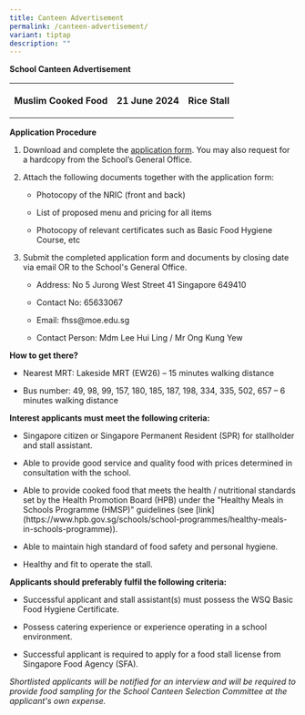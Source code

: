 ```yaml
---
title: Canteen Advertisement
permalink: /canteen-advertisement/
variant: tiptap
description: ""
---
```

<p><strong>School Canteen Advertisement</strong>
</p>
<table style="minWidth: 75px">
<colgroup>
<col>
<col>
<col>
</colgroup>
<tbody>
<tr>
<th rowspan="1" colspan="1">
<p>Muslim Cooked Food</p>
</th>
<th rowspan="1" colspan="1">
<p>21 June 2024</p>
</th>
<th rowspan="1" colspan="1">
<p>Rice Stall</p>
</th>
</tr>
</tbody>
</table>
<p><strong>Application Procedure</strong>
</p>
<ol data-tight="true" class="tight">
<li>
<p>Download and complete the <a href="https://drive.google.com/file/d/1gp4H0_tx77rqW5PzHc_EJjAols52l_6z/view?usp=drive_link" rel="noopener noreferrer nofollow" target="_blank">application form</a>.
You may also request for a hardcopy from the School’s General Office.</p>
</li>
<li>
<p>Attach the following documents together with the application form:</p>
<ul data-tight="true" class="tight">
<li>
<p>Photocopy of the NRIC (front and back)</p>
</li>
<li>
<p>List of proposed menu and pricing for all items</p>
</li>
<li>
<p>Photocopy of relevant certificates such as Basic Food Hygiene Course,
etc</p>
</li>
</ul>
</li>
<li>
<p>Submit the completed application form and documents by closing date via
email OR to the School's General Office.</p>
<ul data-tight="true" class="tight">
<li>
<p>Address: No 5 Jurong West Street 41 Singapore 649410</p>
</li>
<li>
<p>Contact No: 65633067</p>
</li>
<li>
<p>Email: <a rel="noopener noreferrer nofollow" target="_blank">fhss@moe.edu.sg</a>
</p>
</li>
<li>
<p>Contact Person: Mdm Lee Hui Ling / Mr Ong Kung Yew</p>
</li>
</ul>
</li>
</ol>
<p></p>
<p><strong>How to get there?</strong>
</p>
<ul data-tight="true" class="tight">
<li>
<p>Nearest MRT: Lakeside MRT (EW26) – 15 minutes walking distance &nbsp;</p>
</li>
<li>
<p>Bus number: 49, 98, 99, 157, 180, 185, 187, 198, 334, 335, 502, 657 –
6 minutes walking distance</p>
</li>
</ul>
<p></p>
<p><strong>Interest applicants must meet the following criteria:</strong>
</p>
<ul data-tight="true" class="tight">
<li>
<p>Singapore citizen or Singapore Permanent Resident (SPR) for stallholder
and stall assistant.</p>
</li>
<li>
<p>Able to provide good service and quality food with prices determined in
consultation with the school.</p>
</li>
<li>
<p>Able to provide cooked food that meets the health / nutritional standards
set by the Health Promotion Board (HPB) under the "Healthy Meals in Schools
Programme (HMSP)" guidelines (see [link](<a rel="noopener noreferrer nofollow" target="_blank">https://www.hpb.gov.sg/schools/school-programmes/healthy-meals-in-schools-programme</a>)).</p>
</li>
<li>
<p>Able to maintain high standard of food safety and personal hygiene.</p>
</li>
<li>
<p>Healthy and fit to operate the stall.</p>
</li>
</ul>
<p></p>
<p><strong>Applicants should preferably fulfil the following criteria:</strong>
</p>
<ul data-tight="true" class="tight">
<li>
<p>Successful applicant and stall assistant(s) must possess the WSQ Basic
Food Hygiene Certificate.</p>
</li>
<li>
<p>Possess catering experience or experience operating in a school environment.</p>
</li>
<li>
<p>Successful applicant is required to apply for a food stall license from
Singapore Food Agency (SFA).</p>
</li>
</ul>
<p></p>
<p><em>Shortlisted applicants will be notified for an interview and will be required to provide food sampling for the School Canteen Selection Committee at the applicant's own expense.</em>
</p>